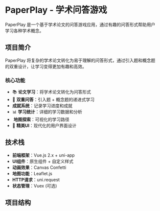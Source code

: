 # PaperPlay - 学术问答游戏

PaperPlay 是一个基于学术论文的问答游戏应用，通过有趣的问答形式帮助用户学习各种学术概念。

## 项目简介

PaperPlay 将复杂的学术论文转化为易于理解的问答形式，通过引入题和概念题的双重设计，让学习变得更加有趣和高效。

### 核心功能

- 📚 **论文学习**：将学术论文转化为问答形式
- 🎯 **双重问答**：引入题 + 概念题的递进式学习
-  **成就系统**：记录学习进度和成就
- 📊 **学习统计**：详细的学习数据和分析
- ️ **地图探索**：可视化的学习路径
- 🎨 **精美UI**：现代化的用户界面设计

## 技术栈

- **前端框架**：Vue.js 2.x + uni-app
- **UI组件**：原生组件 + 自定义样式
- **动画效果**：Canvas Confetti
- **地图功能**：Leaflet.js
- **HTTP请求**：uni.request
- **状态管理**：Vuex (可选)

## 项目结构
